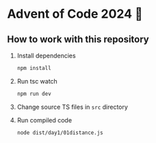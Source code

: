 # Advent of Code 2024 :christmas_tree:

## How to work with this repository

1. Install dependencies

   ```bash
   npm install
   ```

1. Run tsc watch

   ```bash
   npm run dev
   ```

1. Change source TS files in `src` directory

1. Run compiled code

   ```bash
   node dist/day1/01distance.js
   ```
